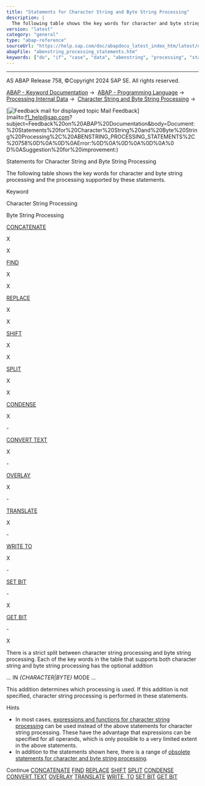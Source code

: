 ```yaml
---
title: "Statements for Character String and Byte String Processing"
description: |
  The following table shows the key words for character and byte string processing and the processing supported by these statements. Keyword Character String Processing Byte String Processing CONCATENATE(https://help.sap.com/doc/abapdocu_latest_index_htm/latest/en-US/abapconcatenate.htm) X X FIND(
version: "latest"
category: "general"
type: "abap-reference"
sourceUrl: "https://help.sap.com/doc/abapdocu_latest_index_htm/latest/en-US/abenstring_processing_statements.htm"
abapFile: "abenstring_processing_statements.htm"
keywords: ["do", "if", "case", "data", "abenstring", "processing", "statements"]
---
```


* * *

AS ABAP Release 758, ©Copyright 2024 SAP SE. All rights reserved.

[ABAP - Keyword Documentation](https://help.sap.com/doc/abapdocu_latest_index_htm/latest/en-US/abenabap.htm) →  [ABAP - Programming Language](https://help.sap.com/doc/abapdocu_latest_index_htm/latest/en-US/abenabap_reference.htm) →  [Processing Internal Data](https://help.sap.com/doc/abapdocu_latest_index_htm/latest/en-US/abenabap_data_working.htm) →  [Character String and Byte String Processing](https://help.sap.com/doc/abapdocu_latest_index_htm/latest/en-US/abenabap_data_string.htm) → 

 [![](Mail.gif?object=Mail.gif "Feedback mail for displayed topic") Mail Feedback](mailto:f1_help@sap.com?subject=Feedback%20on%20ABAP%20Documentation&body=Document:%20Statements%20for%20Character%20String%20and%20Byte%20String%20Processing%2C%20ABENSTRING_PROCESSING_STATEMENTS%2C%20758%0D%0A%0D%0AError:%0D%0A%0D%0A%0D%0A%0
D%0ASuggestion%20for%20improvement:)

Statements for Character String and Byte String Processing

The following table shows the key words for character and byte string processing and the processing supported by these statements.

Keyword

Character String Processing

Byte String Processing

[CONCATENATE](https://help.sap.com/doc/abapdocu_latest_index_htm/latest/en-US/abapconcatenate.htm)

X

X

[FIND](https://help.sap.com/doc/abapdocu_latest_index_htm/latest/en-US/abapfind.htm)

X

X

[REPLACE](https://help.sap.com/doc/abapdocu_latest_index_htm/latest/en-US/abapreplace.htm)

X

X

[SHIFT](https://help.sap.com/doc/abapdocu_latest_index_htm/latest/en-US/abapshift.htm)

X

X

[SPLIT](https://help.sap.com/doc/abapdocu_latest_index_htm/latest/en-US/abapsplit.htm)

X

X

[CONDENSE](https://help.sap.com/doc/abapdocu_latest_index_htm/latest/en-US/abapcondense.htm)

X

\-

[CONVERT TEXT](https://help.sap.com/doc/abapdocu_latest_index_htm/latest/en-US/abapconvert_text.htm)

X

\-

[OVERLAY](https://help.sap.com/doc/abapdocu_latest_index_htm/latest/en-US/abapoverlay.htm)

X

\-

[TRANSLATE](https://help.sap.com/doc/abapdocu_latest_index_htm/latest/en-US/abaptranslate.htm)

X

\-

[WRITE TO](https://help.sap.com/doc/abapdocu_latest_index_htm/latest/en-US/abapwrite_to.htm)

X

\-

[SET BIT](https://help.sap.com/doc/abapdocu_latest_index_htm/latest/en-US/abapset_bit.htm)

\-

X

[GET BIT](https://help.sap.com/doc/abapdocu_latest_index_htm/latest/en-US/abapget_bit.htm)

\-

X

There is a strict split between character string processing and byte string processing. Each of the key words in the table that supports both character string and byte string processing has the optional addition

... IN *{*CHARACTER*|*BYTE*}* MODE ...

This addition determines which processing is used. If this addition is not specified, character string processing is performed in these statements.

Hints

-   In most cases, [expressions and functions for character string processing](https://help.sap.com/doc/abapdocu_latest_index_htm/latest/en-US/abenstring_processing_expr_func.htm) can be used instead of the above statements for character string processing. These have the advantage that expressions can be specified for all operands, which is only possible to a very limited extent in the above statements.
-   In addition to the statements shown here, there is a range of [obsolete statements for character and byte string processing](https://help.sap.com/doc/abapdocu_latest_index_htm/latest/en-US/abencharacter_string_obsolete.htm).

Continue
[CONCATENATE](https://help.sap.com/doc/abapdocu_latest_index_htm/latest/en-US/abapconcatenate.htm)
[FIND](https://help.sap.com/doc/abapdocu_latest_index_htm/latest/en-US/abapfind.htm)
[REPLACE](https://help.sap.com/doc/abapdocu_latest_index_htm/latest/en-US/abapreplace.htm)
[SHIFT](https://help.sap.com/doc/abapdocu_latest_index_htm/latest/en-US/abapshift.htm)
[SPLIT](https://help.sap.com/doc/abapdocu_latest_index_htm/latest/en-US/abapsplit.htm)
[CONDENSE](https://help.sap.com/doc/abapdocu_latest_index_htm/latest/en-US/abapcondense.htm)
[CONVERT TEXT](https://help.sap.com/doc/abapdocu_latest_index_htm/latest/en-US/abapconvert_text.htm)
[OVERLAY](https://help.sap.com/doc/abapdocu_latest_index_htm/latest/en-US/abapoverlay.htm)
[TRANSLATE](https://help.sap.com/doc/abapdocu_latest_index_htm/latest/en-US/abaptranslate.htm)
[WRITE, TO](https://help.sap.com/doc/abapdocu_latest_index_htm/latest/en-US/abapwrite_to.htm)
[SET BIT](https://help.sap.com/doc/abapdocu_latest_index_htm/latest/en-US/abapset_bit.htm)
[GET BIT](https://help.sap.com/doc/abapdocu_latest_index_htm/latest/en-US/abapget_bit.htm)